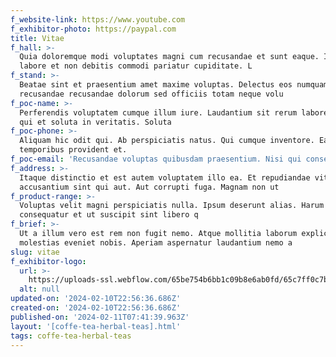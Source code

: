 ```yaml
---
f_website-link: https://www.youtube.com
f_exhibitor-photo: https://paypal.com
title: Vitae
f_hall: >-
  Quia doloremque modi voluptates magni cum recusandae et sunt eaque. Incidunt
  labore et non debitis commodi pariatur cupiditate. L
f_stand: >-
  Beatae sint et praesentium amet maxime voluptas. Delectus eos numquam. Itaque
  recusandae recusandae dolorum sed officiis totam neque volu
f_poc-name: >-
  Perferendis voluptatem cumque illum iure. Laudantium sit rerum labore nobis
  qui et soluta in veritatis. Soluta
f_poc-phone: >-
  Aliquam hic odit qui. Ab perspiciatis natus. Qui cumque inventore. Eaque autem
  temporibus provident et. 
f_poc-email: 'Recusandae voluptas quibusdam praesentium. Nisi qui consequatur facilis optio '
f_address: >-
  Itaque distinctio et est autem voluptatem illo ea. Et repudiandae vitae
  accusantium sint qui aut. Aut corrupti fuga. Magnam non ut
f_product-range: >-
  Voluptas velit magni perspiciatis nulla. Ipsum deserunt alias. Harum impedit
  consequatur et ut suscipit sint libero q
f_brief: >-
  Ut a illum vero est rem non fugit nemo. Atque mollitia laborum explicabo
  molestias eveniet nobis. Aperiam aspernatur laudantium nemo a
slug: vitae
f_exhibitor-logo:
  url: >-
    https://uploads-ssl.webflow.com/65be754b6bb1c09b8e6ab0fd/65c7ff0c7bd111d9061a0679_image1.jpeg
  alt: null
updated-on: '2024-02-10T22:56:36.686Z'
created-on: '2024-02-10T22:56:36.686Z'
published-on: '2024-02-11T07:41:39.963Z'
layout: '[coffe-tea-herbal-teas].html'
tags: coffe-tea-herbal-teas
---
```



